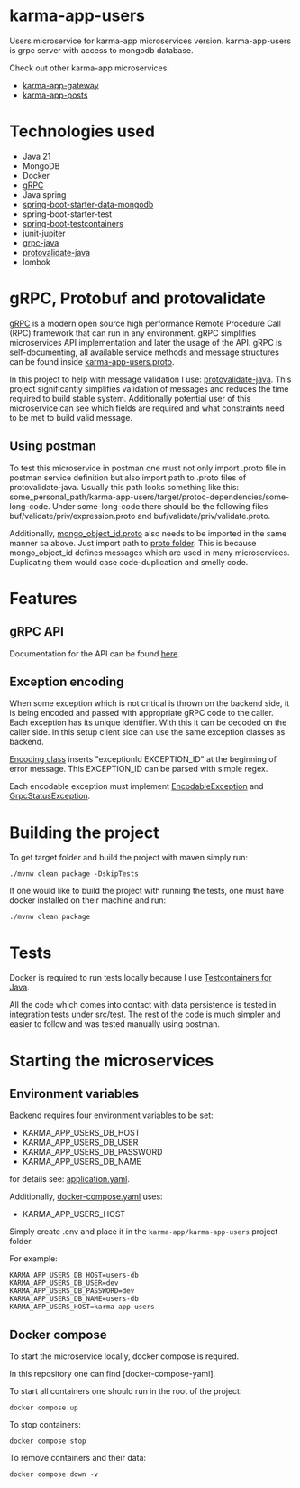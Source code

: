 # karma-app-users

Users microservice for karma-app microservices version. karma-app-users is grpc server with access to mongodb database.

Check out other karma-app microservices:

- [karma-app-gateway]
- [karma-app-posts]

# Technologies used

- Java 21
- MongoDB
- Docker
- [gRPC]
- Java spring
- [spring-boot-starter-data-mongodb]
- spring-boot-starter-test
- [spring-boot-testcontainers]
- junit-jupiter
- [grpc-java]
- [protovalidate-java]
- lombok

# gRPC, Protobuf and protovalidate

[gRPC] is a modern open source high performance Remote Procedure Call (RPC) framework that can run in any environment. 
gRPC simplifies microservices API implementation and later the usage of the API. gRPC is self-documenting, all available 
service methods and message structures can be found inside [karma-app-users.proto].

In this project to help with message validation I use: [protovalidate-java]. This project significantly simplifies 
validation of messages and reduces the time required to build stable system. Additionally potential user of this 
microservice can see which fields are required and what constraints need to be met to build valid message.

## Using postman

To test this microservice in postman one must not only import .proto file in postman service definition but also import
path to .proto files of protovalidate-java. Usually this path looks something like this:
some_personal_path/karma-app-users/target/protoc-dependencies/some-long-code. Under some-long-code there should be the
following files buf/validate/priv/expression.proto and buf/validate/priv/validate.proto.

Additionally, [mongo_object_id.proto] also needs to be imported in the same manner sa above. Just import path
to [proto folder]. This is because mongo_object_id defines messages which are used in many microservices. Duplicating 
them would case code-duplication and smelly code.

# Features

## gRPC API

Documentation for the API can be found [here][gRPC-API-docs].

## Exception encoding

When some exception which is not critical is thrown on the backend side, it is being encoded and passed with appropriate
gRPC code to the caller. Each exception has its unique identifier. With this it can be decoded on the caller side.
In this setup client side can use the same exception classes as backend.

[Encoding class] inserts "exceptionId EXCEPTION_ID" at the beginning of error message. This 
EXCEPTION_ID can be parsed with simple regex.

Each encodable exception must implement [EncodableException] and [GrpcStatusException].

# Building the project

To get target folder and build the project with maven simply run:

```
./mvnw clean package -DskipTests
```

If one would like to build the project with running the tests, one must have docker installed on their machine and run:

```
./mvnw clean package
```

# Tests

Docker is required to run tests locally because I use [Testcontainers for Java].

All the code which comes into contact with data persistence is tested in integration tests under [src/test].
The rest of the code is much simpler and easier to follow and was tested manually using postman.

# Starting the microservices

## Environment variables

Backend requires four environment variables to be set:

- KARMA_APP_USERS_DB_HOST
- KARMA_APP_USERS_DB_USER
- KARMA_APP_USERS_DB_PASSWORD
- KARMA_APP_USERS_DB_NAME

for details see: [application.yaml].

Additionally, [docker-compose.yaml] uses:

- KARMA_APP_USERS_HOST

Simply create .env and place it in the `karma-app/karma-app-users` project folder.

For example:

```
KARMA_APP_USERS_DB_HOST=users-db
KARMA_APP_USERS_DB_USER=dev
KARMA_APP_USERS_DB_PASSWORD=dev
KARMA_APP_USERS_DB_NAME=users-db
KARMA_APP_USERS_HOST=karma-app-users
```

## Docker compose

To start the microservice locally, docker compose is required.

In this repository one can find [docker-compose-yaml].

To start all containers one should run in the root of the project:

```
docker compose up
```

To stop containers:

```
docker compose stop
```

To remove containers and their data:

```
docker compose down -v
```

[spring-boot-starter-data-mongodb]: https://docs.spring.io/spring-data/mongodb/docs/current/reference/html/
[spring-boot-testcontainers]: https://spring.io/blog/2023/06/23/improved-testcontainers-support-in-spring-boot-3-1
[grpc-java]: https://github.com/grpc/grpc-java
[protovalidate-java]: https://github.com/bufbuild/protovalidate-java
[gRPC]: https://grpc.io/
[Testcontainers for Java]: https://java.testcontainers.org/

[karma-app-gateway]: https://github.com/msik-404/karma-app/tree/main/karma-app-gateway
[karma-app-posts]: https://github.com/msik-404/karma-app/tree/main/karma-app-posts
[docker-compose.yaml]: https://github.com/msik-404/karma-app/blob/main/karma-app-users/docker-compose.yaml
[application.yaml]: https://github.com/msik-404/karma-app/blob/main/karma-app-users/src/main/resources/application.yaml
[karma-app-users.proto]: https://github.com/msik-404/karma-app/blob/main/karma-app-users/src/main/proto/karma_app_users.proto
[mongo_object_id.proto]: https://github.com/msik-404/karma-app/blob/main/karma-app-users/src/main/proto/mongo_object_id.proto
[proto folder]: https://github.com/msik-404/karma-app/tree/main/karma-app-users/src/main/proto
[gRPC-API-docs]: https://github.com/msik-404/karma-app/blob/main/karma-app-users/gRPC_API_docs.md
[Encoding class]: https://github.com/msik-404/karma-app/blob/main/karma-app-users/src/main/java/com/msik404/karmaappusers/encoding/ExceptionEncoder.java
[EncodableException]: https://github.com/msik-404/karma-app/blob/main/karma-app-users/src/main/java/com/msik404/karmaappusers/encoding/EncodableException.java
[GrpcStatusException]: https://github.com/msik-404/karma-app/blob/main/karma-app-users/src/main/java/com/msik404/karmaappusers/grpc/impl/exception/GrpcStatusException.java
[src/test]: https://github.com/msik-404/karma-app/tree/main/karma-app-users/src/test